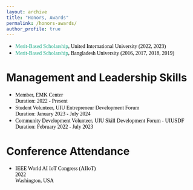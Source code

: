```yaml
---
layout: archive
title: "Honors, Awards"
permalink: /honors-awards/
author_profile: true
---
```




* <span style="font-family:Georgia; color:black"><span style="color:#1FAB89">Merit-Based Scholarship</span>, United International University (2022, 2023)<br/></span>
* <span style="font-family:Georgia; color:black"><span style="color:#1FAB89">Merit-Based Scholarship</span>, Bangladesh University (2016, 2017, 2018, 2019)<br/></span>


# Management and Leadership Skills
* <span style="font-family:Georgia; color:black">Member, EMK Center<br/>Duration: 2022 - Present</span>
* <span style="font-family:Georgia; color:black">Student Volunteer, UIU Entrepreneur Development Forum <br/> Duration: January 2023 - July 2024</span>
* <span style="font-family:Georgia; color:black">Community Development Volunteer, UIU Skill Development Forum - UIUSDF<br/>Duration: February 2022 - July 2023</span>

# Conference Attendance
* <span style="font-family:Georgia; color:black">IEEE World AI IoT Congress (AIIoT)<br/>2022<br/> Washington, USA</span>

<!-- # Language Certification -->

